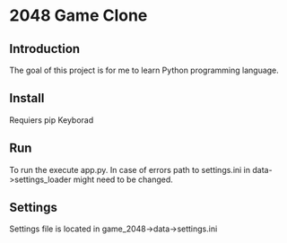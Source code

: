 # 2048 Game Clone
## Introduction
The goal of this project is for me to learn Python programming language.
## Install
Requiers pip Keyborad
## Run
To run the execute app.py. In case of errors path to settings.ini in data->settings_loader might need to be changed.
## Settings
Settings file is located in game_2048->data->settings.ini
